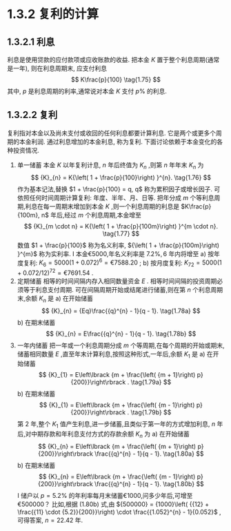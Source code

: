 # 1.3.2 复利的计算
## 1.3.2.1 利息
利息是使用贷款的应付款项或应收账款的收益. 把本金 $K$ 置于整个利息周期(通常是一年), 则在利息周期末, 应支付利息
$$
K\frac{p}{100} \tag{1.75}
$$
其中, $p$ 是利息周期的利率,通常说对本金 $K$ 支付 $p\%$ 的利息.
## 1.3.2.2 复利
复利指对本金以及尚未支付或收回的任何利息都要计算利息. 它是两个或更多个周期的本金利润. 通过利息增加的本金利息, 称为复利.
下面讨论依赖于本金变化的各种投资情况.
1. 单一储蓄
本金 $K$ 以年复利计息, $n$ 年后终值为 ${K}_{n}$ ,则第 $n$ 年年末 ${K}_{n}$ 为
$$
{K}_{n} = K{\left( 1 + \frac{p}{100}\right) }^{n}. \tag{1.76}
$$
作为基本记法,替换 $1 + \frac{p}{100} = q, q$ 称为累积因子或增长因子.
可依照任何时间周期计算复利: 年度、半年、月、日等. 把年分成 $m$ 个等利息周期,利息在每一周期末增加到本金 $K$ ,则一个利息周期的利息是 $K\frac{p}{100m}, n$ 年后,经过 $m$ 个利息周期,本金增至
$$
{K}_{m \cdot  n} = K{\left( 1 + \frac{p}{100m}\right) }^{m \cdot  n}. \tag{1.77}
$$
数值 $1 + \frac{p}{100}$ 称为名义利率, ${\left( 1 + \frac{p}{100m}\right) }^{m}$ 称为实利率.
I 本金€5000,年名义利率是 ${7.2}\% ,6$ 年内将增至
a) 按年度复利: ${K}_{6} = {5000}{\left( 1 + {0.072}\right) }^{6} = \text{€}{7588.20}$ ;
b) 按月度复利: ${K}_{72} = {5000}{\left( 1 + {0.072}/{12}\right) }^{72} = \text{€}{7691.54}$ .
2. 定期储蓄
相等的时间间隔内存入相同数量资金 $E$ . 相等时间间隔的投资周期必须等于利息支付周期. 可在间隔周期开始或结尾进行储蓄,则在第 $n$ 个利息周期末,余额 ${K}_{n}$ 是
a) 在开始储蓄
$$
{K}_{n} = {Eq}\frac{{q}^{n} - 1}{q - 1}. \tag{1.78a}
$$
b) 在期末储蓄
$$
{K}_{n} = E\frac{{q}^{n} - 1}{q - 1}. \tag{1.78b}
$$
3. 一年内储蓄
把一年或一个利息周期分成 $m$ 个等周期,在每个周期的开始或期末,储蓄相同数量 $E$ ,直至年末计算利息,按照这种形式,一年后,余额 ${K}_{1}$ 是
a) 在开始储蓄
$$
{K}_{1} = E\left\lbrack  {m + \frac{\left( {m + 1}\right) p}{200}}\right\rbrack  . \tag{1.79a}
$$
b) 在期末储蓄
$$
{K}_{1} = E\left\lbrack  {m + \frac{\left( {m - 1}\right) p}{200}}\right\rbrack  . \tag{1.79b}
$$
第 2 年,整个 ${K}_{1}$ 值产生利息,进一步储蓄,且类似于第一年的方式增加利息, $n$ 年后,对中期存款和年利息支付方式的存款余额 ${K}_{n}$ 为
a) 在开始储蓄
$$
{K}_{n} = E\left\lbrack  {m + \frac{\left( {m + 1}\right) p}{200}}\right\rbrack  \frac{{q}^{n} - 1}{q - 1}. \tag{1.80a}
$$
b) 在期末储蓄
$$
{K}_{n} = E\left\lbrack  {m + \frac{\left( {m - 1}\right) p}{200}}\right\rbrack  \frac{{q}^{n} - 1}{q - 1}. \tag{1.80b}
$$
I 储户以 $p = {5.2}\%$ 的年利率每月末储蓄€1000,问多少年后,可增至€500000？
比如,根据 (1.80b) 式,由 ${500000} = {1000}\left( {{12} + \frac{{11} \cdot  {5.2}}{200}}\right)  \cdot  \frac{{1.052}^{n} - 1}{0.052}$ ,可得答案, $n = {22.42}$ 年.
